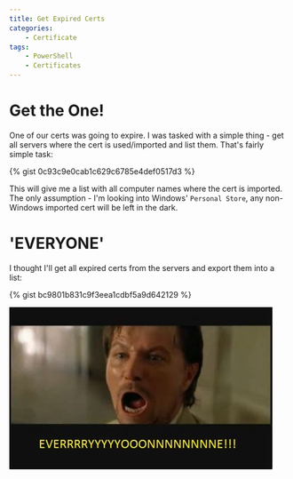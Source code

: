 ```yaml
---
title: Get Expired Certs
categories:
    - Certificate
tags:
    - PowerShell
    - Certificates
---
```


# Get the One!

One of our certs was going to expire. I was tasked with a simple thing - get all servers where the cert is used/imported and list them. That's fairly simple task:

{% gist 0c93c9e0cab1c629c6785e4def0517d3 %}

This will give me a list with all computer names where the cert is imported. The only assumption - I'm looking into Windows' `Personal Store`, any non-Windows imported cert will be left in the dark.

# 'EVERYONE'

I thought I'll get all expired certs from the servers and export them into a list:

{% gist bc9801b831c9f3eea1cdbf5a9d642129 %}

![Everyone](/assets/images/posts/expired-certs/picture1.jpg)